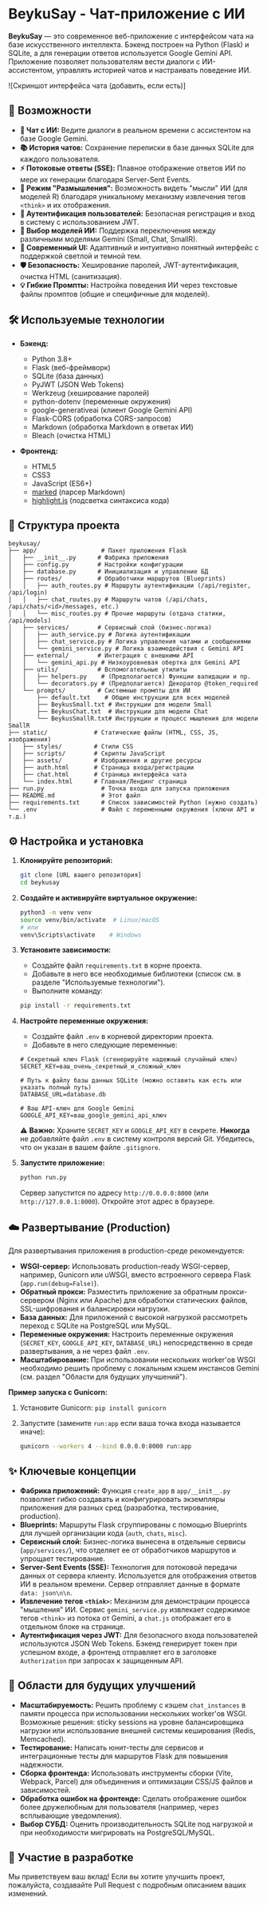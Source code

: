 # BeykuSay - Чат-приложение с ИИ

**BeykuSay** — это современное веб-приложение с интерфейсом чата на базе искусственного интеллекта. Бэкенд построен на Python (Flask) и SQLite, а для генерации ответов используется Google Gemini API. Приложение позволяет пользователям вести диалоги с ИИ-ассистентом, управлять историей чатов и настраивать поведение ИИ.

![Скриншот интерфейса чата (добавить, если есть)] <!-- Опционально: добавьте ссылку на скриншот -->

## 🚀 Возможности

*   **💬 Чат с ИИ:** Ведите диалоги в реальном времени с ассистентом на базе Google Gemini.
*   **📚 История чатов:** Сохранение переписки в базе данных SQLite для каждого пользователя.
*   **⚡️ Потоковые ответы (SSE):** Плавное отображение ответов ИИ по мере их генерации благодаря Server-Sent Events.
*   **🧠 Режим "Размышления":** Возможность видеть "мысли" ИИ (для моделей R) благодаря уникальному механизму извлечения тегов `<think>` и их отображения.
*   **🔐 Аутентификация пользователей:** Безопасная регистрация и вход в систему с использованием JWT.
*   **🤖 Выбор моделей ИИ:** Поддержка переключения между различными моделями Gemini (Small, Chat, SmallR).
*   **🎨 Современный UI:** Адаптивный и интуитивно понятный интерфейс с поддержкой светлой и темной тем.
*   **🛡️ Безопасность:** Хеширование паролей, JWT-аутентификация, очистка HTML (санитизация).
*   **💡 Гибкие Промпты:** Настройка поведения ИИ через текстовые файлы промптов (общие и специфичные для моделей).

## 🛠️ Используемые технологии

*   **Бэкенд:**
    *   Python 3.8+
    *   Flask (веб-фреймворк)
    *   SQLite (база данных)
    *   PyJWT (JSON Web Tokens)
    *   Werkzeug (хеширование паролей)
    *   python-dotenv (переменные окружения)
    *   google-generativeai (клиент Google Gemini API)
    *   Flask-CORS (обработка CORS-запросов)
    *   Markdown (обработка Markdown в ответах ИИ)
    *   Bleach (очистка HTML)

*   **Фронтенд:**
    *   HTML5
    *   CSS3
    *   JavaScript (ES6+)
    *   [marked](https://marked.js.org/) (парсер Markdown)
    *   [highlight.js](https://highlightjs.org/) (подсветка синтаксиса кода)

## 📁 Структура проекта

```
beykusay/
├── app/                  # Пакет приложения Flask
│   ├── __init__.py      # Фабрика приложения
│   ├── config.py        # Настройки конфигурации
│   ├── database.py      # Инициализация и управление БД
│   ├── routes/          # Обработчики маршрутов (Blueprints)
│   │   ├── auth_routes.py # Маршруты аутентификации (/api/register, /api/login)
│   │   ├── chat_routes.py # Маршруты чатов (/api/chats, /api/chats/<id>/messages, etc.)
│   │   └── misc_routes.py # Прочие маршруты (отдача статики, /api/models)
│   ├── services/        # Сервисный слой (бизнес-логика)
│   │   ├── auth_service.py # Логика аутентификации
│   │   ├── chat_service.py # Логика управления чатами и сообщениями
│   │   └── gemini_service.py # Логика взаимодействия с Gemini API
│   ├── external/        # Интеграция с внешними API
│   │   └── gemini_api.py # Низкоуровневая обертка для Gemini API
│   ├── utils/           # Вспомогательные утилиты
│   │   ├── helpers.py    # (Предполагается) Функции валидации и пр.
│   │   └── decorators.py # (Предполагается) Декоратор @token_required
│   └── prompts/         # Системные промпты для ИИ
│       ├── default.txt    # Общие инструкции для всех моделей
│       ├── BeykusSmall.txt # Инструкции для модели Small
│       ├── BeykusChat.txt  # Инструкции для модели Chat
│       └── BeykusSmallR.txt# Инструкции и процесс мышления для модели SmallR
├── static/             # Статические файлы (HTML, CSS, JS, изображения)
│   ├── styles/         # Стили CSS
│   ├── scripts/        # Скрипты JavaScript
│   ├── assets/         # Изображения и другие ресурсы
│   ├── auth.html       # Страница входа/регистрации
│   ├── chat.html       # Страница интерфейса чата
│   └── index.html      # Главная/Лендинг страница
├── run.py                # Точка входа для запуска приложения
├── README.md             # Этот файл
├── requirements.txt      # Список зависимостей Python (нужно создать)
└── .env                  # Файл с переменными окружения (ключи API и т.д.)
```

## ⚙️ Настройка и установка

1.  **Клонируйте репозиторий:**

    ```bash
    git clone [URL вашего репозитория]
    cd beykusay
    ```

2.  **Создайте и активируйте виртуальное окружение:**

    ```bash
    python3 -m venv venv
    source venv/bin/activate  # Linux/macOS
    # или
    venv\Scripts\activate    # Windows
    ```

3.  **Установите зависимости:**
    *   Создайте файл `requirements.txt` в корне проекта.
    *   Добавьте в него все необходимые библиотеки (список см. в разделе "Используемые технологии").
    *   Выполните команду:

    ```bash
    pip install -r requirements.txt
    ```

4.  **Настройте переменные окружения:**
    *   Создайте файл `.env` в корневой директории проекта.
    *   Добавьте в него следующие переменные:

    ```env
    # Секретный ключ Flask (сгенерируйте надежный случайный ключ)
    SECRET_KEY=ваш_очень_секретный_и_сложный_ключ

    # Путь к файлу базы данных SQLite (можно оставить как есть или указать полный путь)
    DATABASE_URL=database.db

    # Ваш API-ключ для Google Gemini
    GOOGLE_API_KEY=ваш_google_gemini_api_ключ
    ```

    ⚠️ **Важно:** Храните `SECRET_KEY` и `GOOGLE_API_KEY` в секрете. **Никогда** не добавляйте файл `.env` в систему контроля версий Git. Убедитесь, что он указан в вашем файле `.gitignore`.

5.  **Запустите приложение:**

    ```bash
    python run.py
    ```

    Сервер запустится по адресу `http://0.0.0.0:8000` (или `http://127.0.0.1:8000`). Откройте этот адрес в браузере.

## ☁️ Развертывание (Production)

Для развертывания приложения в production-среде рекомендуется:

*   **WSGI-сервер:** Использовать production-ready WSGI-сервер, например, Gunicorn или uWSGI, вместо встроенного сервера Flask (`app.run(debug=False)`).
*   **Обратный прокси:** Разместить приложение за обратным прокси-сервером (Nginx или Apache) для обработки статических файлов, SSL-шифрования и балансировки нагрузки.
*   **База данных:** Для приложений с высокой нагрузкой рассмотреть переход с SQLite на PostgreSQL или MySQL.
*   **Переменные окружения:** Настроить переменные окружения (`SECRET_KEY`, `GOOGLE_API_KEY`, `DATABASE_URL`) непосредственно в среде развертывания, а не через файл `.env`.
*   **Масштабирование:** При использовании нескольких worker'ов WSGI необходимо решить проблему с локальным кэшем инстансов Gemini (см. раздел "Области для будущих улучшений").

**Пример запуска с Gunicorn:**

1.  Установите Gunicorn: `pip install gunicorn`
2.  Запустите (замените `run:app` если ваша точка входа называется иначе):

    ```bash
    gunicorn --workers 4 --bind 0.0.0.0:8000 run:app
    ```

## ✨ Ключевые концепции

*   **Фабрика приложений:** Функция `create_app` в `app/__init__.py` позволяет гибко создавать и конфигурировать экземпляры приложения для разных сред (разработка, тестирование, production).
*   **Blueprints:** Маршруты Flask сгруппированы с помощью Blueprints для лучшей организации кода (`auth`, `chats`, `misc`).
*   **Сервисный слой:** Бизнес-логика вынесена в отдельные сервисы (`app/services/`), что отделяет ее от обработчиков маршрутов и упрощает тестирование.
*   **Server-Sent Events (SSE):** Технология для потоковой передачи данных от сервера клиенту. Используется для отображения ответов ИИ в реальном времени. Сервер отправляет данные в формате `data: json\n\n`.
*   **Извлечение тегов `<think>`:** Механизм для демонстрации процесса "мышления" ИИ. Сервис `gemini_service.py` извлекает содержимое тегов `<think>` из потока от Gemini, а `chat.js` отображает его в отдельном блоке на странице.
*   **Аутентификация через JWT:** Для безопасного входа пользователей используются JSON Web Tokens. Бэкенд генерирует токен при успешном входе, а фронтенд отправляет его в заголовке `Authorization` при запросах к защищенным API.

## 🔮 Области для будущих улучшений

*   **Масштабируемость:** Решить проблему с кэшем `chat_instances` в памяти процесса при использовании нескольких worker'ов WSGI. Возможные решения: sticky sessions на уровне балансировщика нагрузки или использование внешней системы кеширования (Redis, Memcached).
*   **Тестирование:** Написать юнит-тесты для сервисов и интеграционные тесты для маршрутов Flask для повышения надежности.
*   **Сборка фронтенда:** Использовать инструменты сборки (Vite, Webpack, Parcel) для объединения и оптимизации CSS/JS файлов и зависимостей.
*   **Обработка ошибок на фронтенде:** Сделать отображение ошибок более дружелюбным для пользователя (например, через всплывающие уведомления).
*   **Выбор СУБД:** Оценить производительность SQLite под нагрузкой и при необходимости мигрировать на PostgreSQL/MySQL.

## 🤝 Участие в разработке

Мы приветствуем ваш вклад! Если вы хотите улучшить проект, пожалуйста, создавайте Pull Request с подробным описанием ваших изменений.
